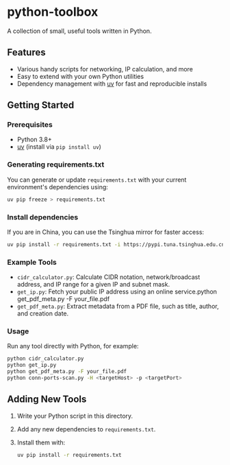 # python-toolbox

A collection of small, useful tools written in Python.

## Features

- Various handy scripts for networking, IP calculation, and more
- Easy to extend with your own Python utilities
- Dependency management with [uv](https://github.com/astral-sh/uv) for fast and reproducible installs

## Getting Started

### Prerequisites

- Python 3.8+
- [uv](https://github.com/astral-sh/uv) (install via `pip install uv`)

### Generating requirements.txt

You can generate or update `requirements.txt` with your current environment's dependencies using:

```bash
uv pip freeze > requirements.txt
```

### Install dependencies

If you are in China, you can use the Tsinghua mirror for faster access:

```bash
uv pip install -r requirements.txt -i https://pypi.tuna.tsinghua.edu.cn/simple
```

### Example Tools

- `cidr_calculator.py`: Calculate CIDR notation, network/broadcast address, and IP range for a given IP and subnet mask.
- `get_ip.py`: Fetch your public IP address using an online service.python get_pdf_meta.py -F your_file.pdf
- `get_pdf_meta.py`: Extract metadata from a PDF file, such as title, author, and creation date.
### Usage

Run any tool directly with Python, for example:

```bash
python cidr_calculator.py
python get_ip.py
python get_pdf_meta.py -F your_file.pdf
python conn-ports-scan.py -H <targetHost> -p <targetPort>
```


## Adding New Tools

1. Write your Python script in this directory.
2. Add any new dependencies to `requirements.txt`.
3. Install them with:

   ```bash
   uv pip install -r requirements.txt
   ```

